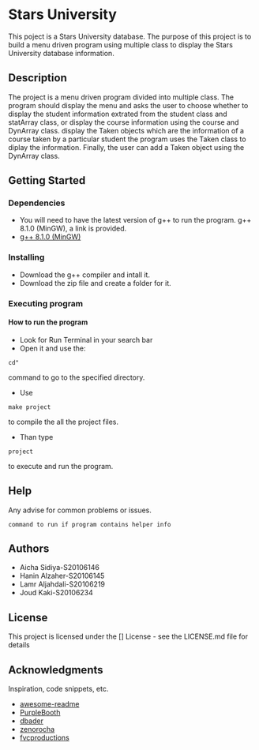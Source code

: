 # Stars University 

This poject is a Stars University database. The purpose of this project is to build a menu driven program using multiple class to display the Stars University database information. 

## Description

The project is a menu driven program divided into multiple class. The program should display the menu and asks the user to choose whether to display the student information extrated from the student class and statArray class, or display the course information using the course and DynArray class. display the Taken objects which are the information of a course taken by a particular student the program uses the Taken class to diplay the information. Finally, the user can add a Taken object using the DynArray class.

## Getting Started

### Dependencies

* You will need to have the latest version of g++ to run the program. g++ 8.1.0 (MinGW), a link is provided.
* [g++ 8.1.0 (MinGW)](https://sourceforge.net/projects/mingw-w64/files/Toolchains%20targetting%20Win32/Personal%20Builds/mingw-builds/installer/mingw-w64-install.exe/download)

### Installing

* Download the g++ compiler and intall it. 
* Download the zip file and create a folder for it.

### Executing program

#### How to run the program
* Look for Run Terminal in your search bar
* Open it and use the:
```
cd"
```
command to go to the specified directory.
* Use 
```
make project
```
to compile the all the project files.
* Than type 
```
project
```
to execute and run the program.



## Help

Any advise for common problems or issues.
```
command to run if program contains helper info
```

## Authors

* Aicha Sidiya-S20106146
* Hanin Alzaher-S20106145
* Lamr Aljahdali-S20106219
* Joud Kaki-S20106234

## License

This project is licensed under the [] License - see the LICENSE.md file for details

## Acknowledgments

Inspiration, code snippets, etc.
* [awesome-readme](https://github.com/matiassingers/awesome-readme)
* [PurpleBooth](https://gist.github.com/PurpleBooth/109311bb0361f32d87a2)
* [dbader](https://github.com/dbader/readme-template)
* [zenorocha](https://gist.github.com/zenorocha/4526327)
* [fvcproductions](https://gist.github.com/fvcproductions/1bfc2d4aecb01a834b46)
